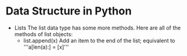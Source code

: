 # Data Structure in Python 
* Lists
The list data type has some more methods. Here are all of the methods of list objects:
   * list.append(x)
   Add an item to the end of the list; equivalent to '''a[len(a):] = [x]'''
        
